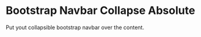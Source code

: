 Bootstrap Navbar Collapse Absolute
==================================

Put yout collapsible bootstrap navbar over the content.
